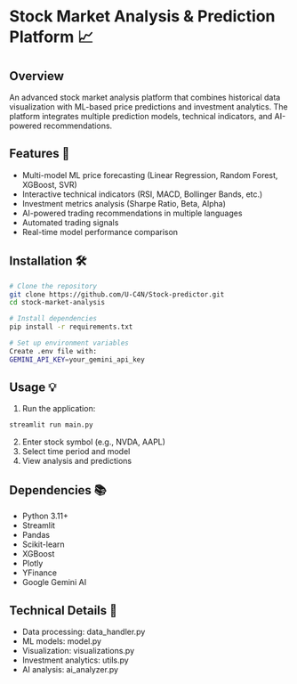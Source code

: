 # Stock Market Analysis & Prediction Platform 📈

## Overview
An advanced stock market analysis platform that combines historical data visualization with ML-based price predictions and investment analytics. The platform integrates multiple prediction models, technical indicators, and AI-powered recommendations.

## Features 🚀
- Multi-model ML price forecasting (Linear Regression, Random Forest, XGBoost, SVR)
- Interactive technical indicators (RSI, MACD, Bollinger Bands, etc.)
- Investment metrics analysis (Sharpe Ratio, Beta, Alpha)
- AI-powered trading recommendations in multiple languages
- Automated trading signals
- Real-time model performance comparison

## Installation 🛠️
```bash
# Clone the repository
git clone https://github.com/U-C4N/Stock-predictor.git
cd stock-market-analysis

# Install dependencies
pip install -r requirements.txt

# Set up environment variables
Create .env file with:
GEMINI_API_KEY=your_gemini_api_key
```

## Usage 💡
1. Run the application:
```bash
streamlit run main.py
```
2. Enter stock symbol (e.g., NVDA, AAPL)
3. Select time period and model
4. View analysis and predictions

## Dependencies 📚
- Python 3.11+
- Streamlit
- Pandas
- Scikit-learn
- XGBoost
- Plotly
- YFinance
- Google Gemini AI

## Technical Details 🔧
- Data processing: data_handler.py
- ML models: model.py
- Visualization: visualizations.py
- Investment analytics: utils.py
- AI analysis: ai_analyzer.py

